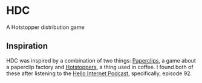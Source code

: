 # HDC
A Hotstopper distribution game

## Inspiration
HDC was inspired by a combination of two things: [Paperclips](http://www.decisionproblem.com/paperclips/index2.html), a game about a paperclip factory and [Hotstoppers](https://www.google.com.tr/search?q=Hotstopper), a thing used in coffee. I found both of these after listening to the [Hello Internet Podcast](https://hellointernet.fm), specifically, episode 92.
